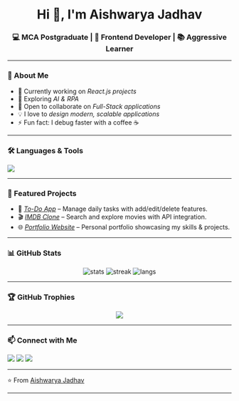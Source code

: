 <h1 align="center">Hi 👋, I'm Aishwarya Jadhav</h1>

<h3 align="center">💻 MCA Postgraduate | 🚀 Frontend Developer | 📚 Aggressive Learner</h3>

---

### 🌟 About Me
- 🔭 Currently working on *React.js projects*
- 🌱 Exploring *AI & RPA*
- 👯 Open to collaborate on *Full-Stack applications*
- 💡 I love to *design modern, scalable applications*
- ⚡ Fun fact: I debug faster with a coffee ☕

---

### 🛠️ Languages & Tools
<p align="left">
  <img src="https://skillicons.dev/icons?i=html,css,js,react,java,nodejs,mysql,git,github,vscode" />
</p>

---

### 🚀 Featured Projects
- 📝 [*To-Do App*](https://github.com/Aishu1206-github/react_projects/tree/main/todo-app-mp) – Manage daily tasks with add/edit/delete features.  
- 🎬 [*IMDB Clone*](https://github.com/Aishu1206-github/react_projects/tree/main/imdb-clone) – Search and explore movies with API integration.  
- 🌐 [*Portfolio Website*](https://github.com/Aishu1206-github/react_projects/tree/main/Portfolio) – Personal portfolio showcasing my skills & projects.  

---

### 📊 GitHub Stats
<p align="center">
  <img src="https://github-readme-stats.vercel.app/api?username=Aishu1206-github&show_icons=true&theme=tokyonight" alt="stats" />
  <img src="https://github-readme-streak-stats.herokuapp.com/?user=Aishu1206-github&theme=tokyonight" alt="streak" />
  <img src="https://github-readme-stats.vercel.app/api/top-langs/?username=Aishu1206-github&layout=compact&theme=tokyonight" alt="langs" />
</p>

---

### 🏆 GitHub Trophies
<p align="center">
  <img src="https://github-profile-trophy.vercel.app/?username=Aishu1206-github&theme=radical&no-frame=true&margin-w=10" />
</p>

---

### 📫 Connect with Me
<p align="left">
  <a href="https://www.linkedin.com/in/aishwarya-jadhav-7582ab226/" target="_blank"><img src="https://img.shields.io/badge/LinkedIn-blue?logo=linkedin&logoColor=white" /></a>
  <a href="aishujadhav5545@gmail.com"><img src="https://img.shields.io/badge/Email-red?logo=gmail&logoColor=white" /></a>
  <a href="https://github.com/Aishu1206-github"><img src="https://img.shields.io/badge/GitHub-black?logo=github&logoColor=white" /></a>
</p>

---

⭐ From [Aishwarya Jadhav](https://github.com/Aishu1206-github)


---

